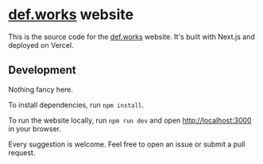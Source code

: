 # [def.works](https://def.works) website

This is the source code for the [def.works](https://def.works) website.
It's built with Next.js and deployed on Vercel.

## Development
Nothing fancy here.

To install dependencies, run `npm install`.

To run the website locally, run `npm run dev` and open [http://localhost:3000](http://localhost:3000) in your browser.

Every suggestion is welcome. Feel free to open an issue or submit a pull request.

